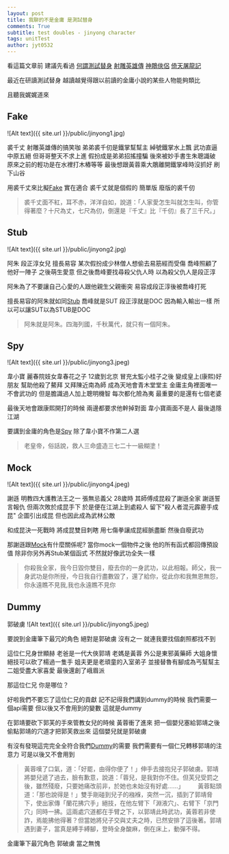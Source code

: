 ```yaml
---
layout: post
title: 我聊的不是金庸 是測試替身
comments: True 
subtitle: test doubles - jinyong character
tags: unitTest
author: jyt0532
---
```

看這篇文章前 建議先看過 [何謂測試替身](/2017/12/15/test-doubles/) 
[射雕英雄傳](http://www.millionbook.net/wx/j/jingyong/sdyxz/index.html)
[神鵰俠侶](http://www.millionbook.net/wx/j/jingyong/sdxl/index.html) 
[倚天屠龍記](http://www.millionbook.net/wx/j/jingyong/yttlj/index.html)

最近在研讀測試替身 越讀越覺得跟以前讀的金庸小說的某些人物能夠類比 

且聽我娓娓道來 

## Fake

![Alt text]({{ site.url }}/public/jinyong1.jpg)

裘千丈 射雕英雄傳的搞笑咖 弟弟裘千仞是鐵掌幫幫主 綽號鐵掌水上飄 武功直逼中原五絕 但哥哥整天不求上進 假扮成是弟弟招搖撞騙
後來被妙手書生朱聰識破 原來之前的輕功是在水裡打木樁等等 最後想跟黃蓉乘大鵰離開鐵掌峰時沒抓好 刷下山谷 

用裘千丈來比擬[Fake](/2018/01/10/test-double-fake/) 實在適合 裘千丈就是個假的 簡單版 廢版的裘千仞


> 裘千丈面不紅，耳不赤，洋洋自如，說道：「人家愛怎生叫就怎生叫，你管得著麼？十尺為丈，七尺為仞，倒還是『千丈』比『千仞』長了三千尺。」

## Stub
 
![Alt text]({{ site.url }}/public/jinyong2.jpg)

阿朱 段正淳女兒 擅長易容 某次假扮成少林僧人想偷去易筋經而受傷 喬峰照顧了他好一陣子 之後萌生愛意 但之後喬峰要找尋殺父仇人時 以為殺父仇人是段正淳

阿朱為了不要讓自己心愛的人跟他親生父親衝突 易容成段正淳後被喬峰打死

擅長易容的阿朱就如同[Stub](/2017/12/18/test-double-stub/) 喬峰就是SUT 段正淳就是DOC 因為輸入輸出一樣 所以可以讓SUT以為STUB是DOC

> 阿朱就是阿朱。四海列國，千秋萬代，就只有一個阿朱。

## Spy

![Alt text]({{ site.url }}/public/jinyong3.jpeg)

韋小寶 麗春院妓女韋春花之子 12歲到北京 冒充太監小桂子之後 變成皇上(康熙)好朋友 幫助他殺了鰲拜 又拜陳近南為師 成為天地會青木堂堂主 金庸主角裡面唯一不會武功的 但是膽識過人加上聰明機智 每次都化險為夷 最重要的是還有七個老婆

最後天地會跟康熙開打的時候 兩邊都要求他幹掉對面 韋小寶兩面不是人 最後退隱江湖

要講到金庸的角色是[Spy](/2018/01/04/test-double-spy/) 除了韋小寶不作第二人選

> 老皇帝，俗話說，救人三命盛造三七二十一級糊塗！

## Mock 

![Alt text]({{ site.url }}/public/jinyong4.jpeg)

謝遜 明教四大護教法王之一 張無忌義父 28歲時 其師傅成昆殺了謝遜全家 謝遜誓言報仇 但兩次敗於成昆手下 於是便在江湖上到處殺人 留下"殺人者混元霹靂手成昆" 企圖引出成昆 但也因此成為武林公敵 

和成昆決一死戰時 將成昆雙目刺瞎 用七傷拳讓成昆經脈盡斷 然後自廢武功


那謝遜跟[Mock](/2017/12/23/test-double-mock/)有什麼關係呢? 當你mock一個物件之後 他的所有函式都回傳預設值 除非你另外再Stub某個函式 不然就好像武功全失一樣

> 你殺我全家，我今日毀你雙目，廢去你的一身武功，以此相報。師父，我一身武功是你所授，今日我自行盡數毀了，還了給你，從此你和我無恩無怨，你永遠瞧不見我,我也永遠瞧不見你

## Dummy 

郭破虜
![Alt text]({{ site.url }}/public/jinyong5.jpeg)

要說到金庸筆下最冗的角色 絕對是郭破虜 沒有之一 就連我要找個劇照都找不到

這位仁兄身世顯赫 老爸是一代大俠郭靖 老媽是黃蓉 外公是東邪黃藥師 大姐身懷絕技可以砍了楊過一隻手 姐夫更是老頑童的入室弟子 並接替魯有腳成為丐幫幫主 二姐受盡大家喜愛 最後還創了峨眉派

那這位仁兄 你是哪位？

好啦我們不要忘了這位仁兄的貢獻 記不記得我們講到dummy的時候 我們需要一個api需要 但以後又不會用到的變數 這就是dummy

在郭靖要砍下郭芙的手來管教女兒的時候 黃蓉衝了進來 把一個嬰兒塞給郭靖之後 偷點郭靖的穴道才把郭芙救出來 這個嬰兒就是郭破虜 

有沒有發現這完完全全符合我們[Dummy](/2017/12/16/test-double-dummy/)的需要 我們需要有一個仁兄轉移郭靖的注意力 可是以後又不會用到


> 黃蓉嘆了口氣，道：「好罷，由得你便了！」伸手去接抱兒子郭破虜。郭靖將嬰兒遞了過去，臉有歉意，說道：「蓉兒，是我對你不住。但芙兒受罰之後，雖然殘廢，只要她痛改前非，於她也未始沒有好處……」 
　　黃蓉點頭道：「那也說得是！」雙手剛碰到兒子的襁褓，突然一沉，插到了郭靖脅下，使出家傳「蘭花拂穴手」絕技，在他左臂下「淵液穴」、右臂下「京門穴」同時一拂。這兩處穴道都在手臂之下，以郭靖此時武功，黃蓉若非使詐，焉能拂他得著？但當她將兒子交與丈夫之時，已然安排了這後著。郭靖遇到妻子，當真是縛手縛腳，登時全身酸麻，倒在床上，動彈不得。 

金庸筆下最冗角色 郭破虜 當之無愧
